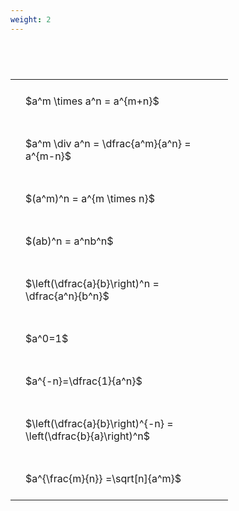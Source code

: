```yaml
---
weight: 2
---
```


#  
<br>
<style type="text/css">
#T_d3122 th.col_heading {
  text-align: left;
  font-size: 1em;
}
#T_d3122 td {
  text-align: left;
  font-size: 1em;
  padding: 1.5em;
}
#T_d3122_row0_col0, #T_d3122_row1_col0, #T_d3122_row2_col0, #T_d3122_row3_col0, #T_d3122_row4_col0, #T_d3122_row5_col0, #T_d3122_row6_col0, #T_d3122_row7_col0, #T_d3122_row8_col0 {
  width: 300px;
  white-space: pre-wrap;
}
</style>
<table id="T_d3122">
  <thead>
  </thead>
  <tbody>
    <tr>
      <td id="T_d3122_row0_col0" class="data row0 col0" >$a^m \times a^n = a^{m+n}$</td>
    </tr>
    <tr>
      <td id="T_d3122_row1_col0" class="data row1 col0" >$a^m \div a^n = \dfrac{a^m}{a^n} = a^{m-n}$</td>
    </tr>
    <tr>
      <td id="T_d3122_row2_col0" class="data row2 col0" >$(a^m)^n = a^{m \times n}$</td>
    </tr>
    <tr>
      <td id="T_d3122_row3_col0" class="data row3 col0" >$(ab)^n = a^nb^n$</td>
    </tr>
    <tr>
      <td id="T_d3122_row4_col0" class="data row4 col0" >$\left(\dfrac{a}{b}\right)^n = \dfrac{a^n}{b^n}$</td>
    </tr>
    <tr>
      <td id="T_d3122_row5_col0" class="data row5 col0" >$a^0=1$</td>
    </tr>
    <tr>
      <td id="T_d3122_row6_col0" class="data row6 col0" >$a^{-n}=\dfrac{1}{a^n}$</td>
    </tr>
    <tr>
      <td id="T_d3122_row7_col0" class="data row7 col0" >$\left(\dfrac{a}{b}\right)^{-n} = \left(\dfrac{b}{a}\right)^n$</td>
    </tr>
    <tr>
      <td id="T_d3122_row8_col0" class="data row8 col0" >$a^{\frac{m}{n}} =\sqrt[n]{a^m}$</td>
    </tr>
  </tbody>
</table>
